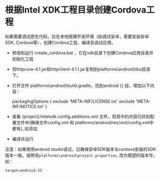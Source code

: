 # 根据Intel XDK工程目录创建Cordova工程

如果需要调试原生代码，应在本地搭建开发环境（如调试安卓，需要安装安卓SDK, Cordova等），创建Cordova工程，编译及调试应用。

- 修改和运行 create_cordova.bat ，它在xdk目录下创建Cordova应用目录并初始化工程

- 将httpcore-4.1.jar和httpclient-4.1.1.jar复制到platforms\android\libs目录下。

- 打开文件 platforms\android\build.gradle，找到android {} 段，增加以下内容：


	packagingOptions {
        exclude 'META-INF/LICENSE.txt'
        exclude 'META-INF/NOTICE.txt'
    }

- 查看 {project}/intelxdk.config.additions.xml 文件，将其中的内容归并到配置文件中(确保文件config.xml 和 platforms/android/res/xml/config.xml中都有), 如添加

	<allow-navigation href="*" />
	<preference name="SplashScreen" value="screen" />
	<preference name="SplashScreenDelay" value="10000" />
	<!--preference name="ErrorUrl" value="error.html"/-->
	<preference name="ErrorUrl" value="file:///android_asset/www/error.html"/>
	<preference name="LoadingPageDialog" value="加载,正在加载..."/>
	<preference name="LoadUrlTimeoutValue" value="20000"/>
	<content src="http://yourserver.com/yourpath/m2/index.html?cordova=1" />

- 编译并运行

注意：如果使用android studio调试，应确保安卓SDK版本与cordova安装的SDK版本一致。或修改`platforms\android\project.properties`, 改为期望的版本号，如：

	target=android-23

